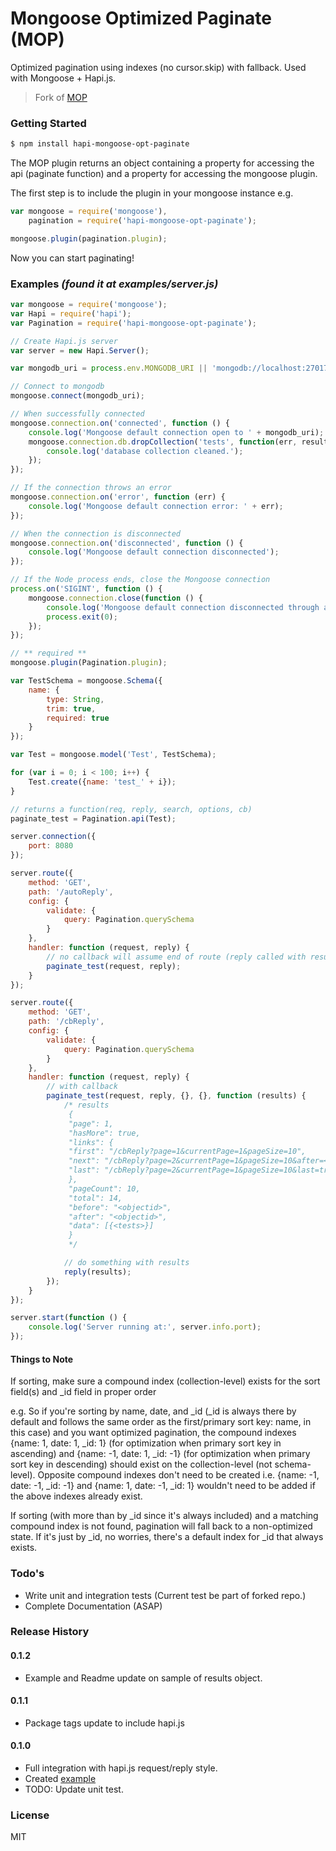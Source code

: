 # Mongoose Optimized Paginate (MOP)
Optimized pagination using indexes (no cursor.skip) with fallback. Used with Mongoose + Hapi.js.
> Fork of [MOP](https://github.com/tesfaldet/mongoose-opt-paginate)

### Getting Started
```sh
$ npm install hapi-mongoose-opt-paginate
```

The MOP plugin returns an object containing a property for accessing the api (paginate function) and a property for accessing the mongoose plugin.

The first step is to include the plugin in your mongoose instance e.g.

```javascript
var mongoose = require('mongoose'),
	pagination = require('hapi-mongoose-opt-paginate');

mongoose.plugin(pagination.plugin);
```

Now you can start paginating!

### Examples _(found it at examples/server.js)_
```javascript
var mongoose = require('mongoose');
var Hapi = require('hapi');
var Pagination = require('hapi-mongoose-opt-paginate');

// Create Hapi.js server
var server = new Hapi.Server();

var mongodb_uri = process.env.MONGODB_URI || 'mongodb://localhost:27017/hapi_mongoose_pagination'

// Connect to mongodb
mongoose.connect(mongodb_uri);

// When successfully connected
mongoose.connection.on('connected', function () {
	console.log('Mongoose default connection open to ' + mongodb_uri);
	mongoose.connection.db.dropCollection('tests', function(err, result) {
		console.log('database collection cleaned.');
	});
});

// If the connection throws an error
mongoose.connection.on('error', function (err) {
	console.log('Mongoose default connection error: ' + err);
});

// When the connection is disconnected
mongoose.connection.on('disconnected', function () {
	console.log('Mongoose default connection disconnected');
});

// If the Node process ends, close the Mongoose connection
process.on('SIGINT', function () {
	mongoose.connection.close(function () {
		console.log('Mongoose default connection disconnected through app termination');
		process.exit(0);
	});
});

// ** required **
mongoose.plugin(Pagination.plugin);

var TestSchema = mongoose.Schema({
	name: {
		type: String,
		trim: true,
		required: true
	}
});

var Test = mongoose.model('Test', TestSchema);

for (var i = 0; i < 100; i++) {
	Test.create({name: 'test_' + i});
}

// returns a function(req, reply, search, options, cb)
paginate_test = Pagination.api(Test);

server.connection({
	port: 8080
});

server.route({
	method: 'GET',
	path: '/autoReply',
	config: {
		validate: {
			query: Pagination.querySchema
		}
	},
	handler: function (request, reply) {
		// no callback will assume end of route (reply called with results)
		paginate_test(request, reply);
	}
});

server.route({
	method: 'GET',
	path: '/cbReply',
	config: {
		validate: {
			query: Pagination.querySchema
		}
	},
	handler: function (request, reply) {
		// with callback
		paginate_test(request, reply, {}, {}, function (results) {
			/* results
			 {
			 "page": 1,
			 "hasMore": true,
			 "links": {
			 "first": "/cbReply?page=1&currentPage=1&pageSize=10",
			 "next": "/cbReply?page=2&currentPage=1&pageSize=10&after=<objectid>",
			 "last": "/cbReply?page=2&currentPage=1&pageSize=10&last=true"
			 },
			 "pageCount": 10,
			 "total": 14,
			 "before": "<objectid>",
			 "after": "<objectid>",
			 "data": [{<tests>}]
			 }
			 */

			// do something with results
			reply(results);
		});
	}
});

server.start(function () {
	console.log('Server running at:', server.info.port);
});
```
#### Things to Note

If sorting, make sure a compound index (collection-level) exists for the sort field(s) and _id field in proper order

e.g. So if you're sorting by name, date, and _id (_id is always there by default and follows the same order as the first/primary sort key: name, in this case) and you want optimized pagination, the compound indexes {name: 1, date: 1, _id: 1} (for optimization when primary sort key in ascending) and {name: -1, date: 1, _id: -1} (for optimization when primary sort key in descending) should exist on the collection-level (not schema-level). Opposite compound indexes don't need to be created i.e. {name: -1, date: -1, _id: -1} and {name: 1, date: -1, _id: 1} wouldn't need to be added if the above indexes already exist.

If sorting (with more than by _id since it's always included) and a matching compound index is not found, pagination will fall back to a non-optimized state. If it's just by _id, no worries, there's a default index for _id that always exists.

### Todo's
- Write unit and integration tests (Current test be part of forked repo.)
- Complete Documentation (ASAP)

### Release History
#### 0.1.2
- Example and Readme update on sample of results object.
#### 0.1.1
- Package tags update to include hapi.js
#### 0.1.0
- Full integration with hapi.js request/reply style.
- Created [example](examples/server.js)
- TODO: Update unit test.

### License
MIT
